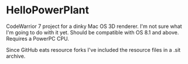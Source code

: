 # HelloPowerPlant

CodeWarrior 7 project for a dinky Mac OS 3D renderer. I'm not sure what I'm going to do with it yet.
Should be compatible with OS 8.1 and above. Requires a PowerPC CPU.

Since GitHub eats resource forks I've included the resource files in a .sit archive.
